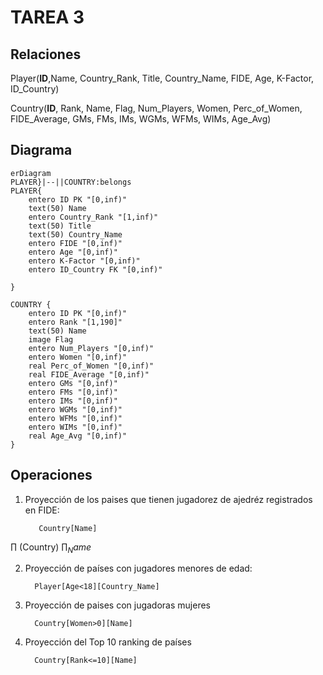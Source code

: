 # TAREA 3
## Relaciones

Player(**ID**,Name, Country_Rank, Title, Country_Name, FIDE, Age, K-Factor, ID_Country)

Country(**ID**, Rank, Name, Flag, Num_Players, Women, Perc_of_Women, FIDE_Average, GMs, FMs, IMs, WGMs, WFMs, WIMs, Age_Avg)

## Diagrama
```mermaid
erDiagram
PLAYER}|--||COUNTRY:belongs
PLAYER{
    entero ID PK "[0,inf)"
    text(50) Name
    entero Country_Rank "[1,inf)"
    text(50) Title
    text(50) Country_Name
    entero FIDE "[0,inf)"
    entero Age "[0,inf)"
    entero K-Factor "[0,inf)"
    entero ID_Country FK "[0,inf)"

}
    
COUNTRY {
    entero ID PK "[0,inf)"
    entero Rank "[1,190]" 
    text(50) Name
    image Flag 
    entero Num_Players "[0,inf)"
    entero Women "[0,inf)"
    real Perc_of_Women "[0,inf)"
    real FIDE_Average "[0,inf)"
    entero GMs "[0,inf)"
    entero FMs "[0,inf)"
    entero IMs "[0,inf)"
    entero WGMs "[0,inf)"
    entero WFMs "[0,inf)"
    entero WIMs "[0,inf)"
    real Age_Avg "[0,inf)"
} 
```

## Operaciones
1. Proyección de los paises que tienen jugadorez de ajedréz registrados en FIDE:

          Country[Name]
 $\prod$ (Country)
$\prod_Name$

2. Proyección de países con jugadores menores de edad:

         Player[Age<18][Country_Name]
        
3. Proyección de paises con jugadoras mujeres

         Country[Women>0][Name]

4. Proyección del Top 10 ranking de países

         Country[Rank<=10][Name]